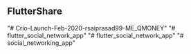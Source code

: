 ## FlutterShare
"# Crio-Launch-Feb-2020-rsaiprasad99-ME_QMONEY" 
"# flutter_social_network_app" 
"# flutter_social_network_app" 
"# social_networking_app" 
